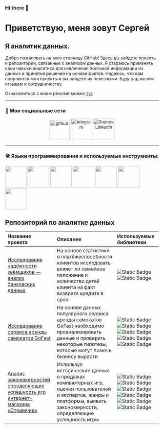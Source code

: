 ### Hi there 👋

# Приветствую, меня зовут Сергей

## Я аналитик данных.
Добро пожаловать на мою страницу GitHub! Здесь вы найдете проекты и репозитории, связанные с анализом данных. Я стараюсь применять свои навыки аналитика для извлечения полезной информации из данных и принятия решений на основе фактов. Надеюсь, что вам понравятся мои проекты и вы найдете их полезными. Буду рад вашим отзывам и сотрудничеству.

Ознакомиться с моим резюме можно [тут](https://hh.ru/resume/91efa9efff0cb9c6ab0039ed1f58446d65486f)

___
### :handshake: Мои социальные сети

<div id="badges" align="center">

[<img src='https://img.icons8.com/?size=512&id=v551nqGeHhGn&format=png' alt='github' height='65'>](https://github.com/Sevav) [<img src='https://img.icons8.com/?size=512&id=63306&format=png' alt='telegram' height='70'>](https://t.me/Sergeivasiltcov) [<img src='https://img.icons8.com/?size=256&id=13930&format=png' alt='Значок LinkedIn' height='70'>](https://www.linkedin.com/in/sergei-vasiltcov/)
</div>

___
### :hammer_and_wrench: Языки программирования и используемые инструменты:


<img src="https://cdn.jsdelivr.net/gh/devicons/devicon/icons/anaconda/anaconda-original.svg" width="70"/> <img src="https://cdn.jsdelivr.net/gh/devicons/devicon/icons/jupyter/jupyter-original-wordmark.svg" width="70"/> <img src="https://cdn.jsdelivr.net/gh/devicons/devicon/icons/python/python-original-wordmark.svg" width="70"/> <img src="https://cdn.jsdelivr.net/gh/devicons/devicon/icons/pandas/pandas-original-wordmark.svg" width="70"/> <img src="https://cdn.jsdelivr.net/gh/devicons/devicon/icons/numpy/numpy-original-wordmark.svg" width="70"/> <img src="https://cdn.jsdelivr.net/gh/devicons/devicon/icons/mysql/mysql-original-wordmark.svg" width="70"/> <img src="https://cdn.jsdelivr.net/gh/devicons/devicon/icons/postgresql/postgresql-original-wordmark.svg" width="70"/> 

## Репозиторий по аналитке данных

| Название проекта | Описание | Используемые библиотеки | 
| :---------------------- | :---------------------- | :---------------------- |
| [Исследование надёжности заёмщиков — анализ банковских данных](https://github.com/Sevav/Projects_practicum_data_analyst/blob/b434154d47f824c232c55cf398ea934bb41a84c6/practicum_data_borrower/%D0%98%D1%81%D1%81%D0%BB%D0%B5%D0%B4%D0%BE%D0%B2%D0%B0%D0%BD%D0%B8%D0%B5%20%D0%BD%D0%B0%D0%B4%D0%B5%D0%B6%D0%BD%D0%BE%D1%81%D1%82%D0%B8%20%D0%B7%D0%B0%D0%B5%D0%BC%D1%89%D0%B8%D0%BA%D0%BE%D0%B2.ipynb) | На основе статистики о платёжеспособности клиентов исследовать влияет ли семейное положение и количество детей клиента на факт возврата кредита в срок | ![Static Badge](https://img.shields.io/badge/Python-%23FCCC1C) ![Static Badge](https://img.shields.io/badge/Pandas-%231C5A7D) |
| [Исследование сервиса аренды самокатов GoFast](https://github.com/Sevav/Projects_practicum_data_analyst/blob/b434154d47f824c232c55cf398ea934bb41a84c6/data_scooter_rental/%D0%98%D1%81%D1%81%D0%BB%D0%B5%D0%B4%D0%BE%D0%B2%D0%B0%D0%BD%D0%B8%D0%B5%20%D1%81%D0%B5%D1%80%D0%B2%D0%B8%D1%81%D0%B0%20%D0%B0%D1%80%D0%B5%D0%BD%D0%B4%D1%8B%20%D1%81%D0%B0%D0%BC%D0%BE%D0%BA%D0%B0%D1%82%D0%BE%D0%B2%20GoFast.ipynb) | На основе данных популярного сервиса аренды самокатов GoFast необходимо проанализировать данные и проверить некоторые гипотезы, которые могут помочь бизнесу вырасти | ![Static Badge](https://img.shields.io/badge/Python-%23FCCC1C) ![Static Badge](https://img.shields.io/badge/Pandas-%231C5A7D) ![Static Badge](https://img.shields.io/badge/Matplotlib-%23749CCC) ![Static Badge](https://img.shields.io/badge/NumPy-%23043444) ![Static Badge](https://img.shields.io/badge/SciPy-%239D9EEC) |
| [Анализ закономерностей определяющих успешность игр интернет-магазина «Стримчик»](https://github.com/Sevav/Projects_practicum_data_analyst/blob/bb2cbf2f18b1eede02041ce47d29e9bf20fd8ae9/data_online_store/%D0%90%D0%BD%D0%B0%D0%BB%D0%B8%D0%B7%20%D0%B7%D0%B0%D0%BA%D0%BE%D0%BD%D0%BE%D0%BC%D0%B5%D1%80%D0%BD%D0%BE%D1%81%D1%82%D0%B5%D0%B9%20%D0%BE%D0%BF%D1%80%D0%B5%D0%B4%D0%B5%D0%BB%D1%8F%D1%8E%D1%89%D0%B8%D1%85%20%D1%83%D1%81%D0%BF%D0%B5%D1%88%D0%BD%D0%BE%D1%81%D1%82%D1%8C%20%D0%B8%D0%B3%D1%80%20%D0%B8%D0%BD%D1%82%D0%B5%D1%80%D0%BD%D0%B5%D1%82-%D0%BC%D0%B0%D0%B3%D0%B0%D0%B7%D0%B8%D0%BD%D0%B0%20%C2%AB%D0%A1%D1%82%D1%80%D0%B8%D0%BC%D1%87%D0%B8%D0%BA%C2%BB.ipynb) | Используя исторические данные о продажах компьютерных игр, оценки пользователей и экспертов, жанры и платформы, выявить закономерности, определяющие успешность игры | ![Static Badge](https://img.shields.io/badge/Python-%23FCCC1C) ![Static Badge](https://img.shields.io/badge/Pandas-%231C5A7D) ![Static Badge](https://img.shields.io/badge/Matplotlib-%23749CCC) ![Static Badge](https://img.shields.io/badge/NumPy-%23043444) ![Static Badge](https://img.shields.io/badge/SciPy-%239D9EEC) ![Static Badge](https://img.shields.io/badge/Seaborn-%232E346C) |

<!--
**Sevav/Sevav** is a ✨ _special_ ✨ repository because its `README.md` (this file) appears on your GitHub profile.

Here are some ideas to get you started:

- 🔭 I’m currently working on ...
- 🌱 I’m currently learning ...
- 👯 I’m looking to collaborate on ...
- 🤔 I’m looking for help with ...
- 💬 Ask me about ...
- 📫 How to reach me: ...
- 😄 Pronouns: ...
- ⚡ Fun fact: ...
-->
